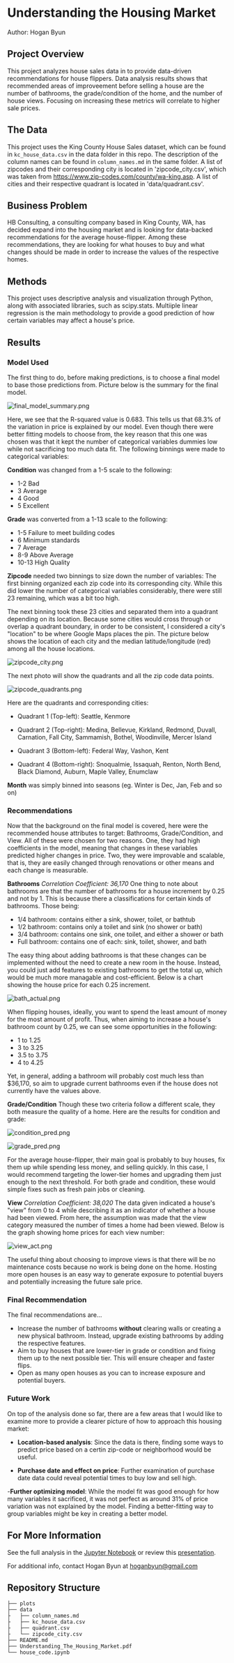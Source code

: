 # Understanding the Housing Market

Author: Hogan Byun

## Project Overview

This project analyzes house sales data in to provide data-driven recommendations for house flippers. Data analysis results shows that recommended areas of improveement before selling a house are the number of bathrooms, the grade/condition of the home, and the number of house views. Focusing on increasing these metrics will correlate to higher sale prices.

## The Data

This project uses the King County House Sales dataset, which can be found in  `kc_house_data.csv` in the data folder in this repo. The description of the column names can be found in `column_names.md` in the same folder. A list of zipcodes and their corresponding city is located in 'zipcode_city.csv', which was taken from https://www.zip-codes.com/county/wa-king.asp. A list of cities and their respective quadrant is located in 'data/quadrant.csv'.


## Business Problem

HB Consulting, a consulting company based in King County, WA, has decided expand into the housing market and is looking for data-backed recommendations for the average house-flipper. Among these recommendations, they are looking for what houses to buy and what changes should be made in order to increase the values of the respective homes.

## Methods

This project uses descriptive analysis and visualization through Python, along with associated libraries, such as scipy.stats. Multiiple linear regression is the main methodology to provide a good prediction of how certain variables may affect a house's price.

## Results

### Model Used
The first thing to do, before making predictions, is to choose a final model to base those predictions from. Picture below is the summary for the final model. 

![final_model_summary.png](./plots/final_model_summary.png)

Here, we see that the R-squared value is 0.683. This tells us that 68.3% of the variation in price is explained by our model. Even though there were better fitting models to choose from, the key reason that this one was chosen was that it kept the number of categorical variables dummies low while not sacrificing too much data fit. The following binnings were made to categorical variables:

**Condition** was changed from a 1-5 scale to the following:
- 1-2 Bad
- 3 Average
- 4 Good
- 5 Excellent

**Grade** was converted from a 1-13 scale to the following:
- 1-5 Failure to meet building codes
- 6 Minimum standards
- 7 Average
- 8-9 Above Average
- 10-13 High Quality

**Zipcode** needed two binnings to size down the number of variables:
The first binning organized each zip code into its corresponding city. While this did lower the number of categorical variables considerably, there were still 23 remaining, which was a bit too high. 

The next binning took these 23 cities and separated them into a quadrant depending on its location. Because some cities would cross through or overlap a quadrant boundary, in order to be consistent, I considered a city's "location" to be where Google Maps places the pin. The picture below shows the location of each city and the median latitude/longitude (red) among all the house locations.

![zipcode_city.png](./plots/zipcode_city.png)

The next photo will show the quadrants and all the zip code data points.

![zipcode_quadrants.png](./plots/zipcode_quadrants.png)

Here are the quadrants and corresponding cities:
- Quadrant 1 (Top-left): Seattle, Kenmore

- Quadrant 2 (Top-right): Medina, Bellevue, Kirkland, Redmond, Duvall, Carnation, Fall City, Sammamish, Bothel, Woodinville, Mercer Island

- Quadrant 3 (Bottom-left): Federal Way, Vashon, Kent

- Quadrant 4 (Bottom-right): Snoqualmie, Issaquah, Renton, North Bend, Black Diamond, Auburn, Maple Valley, Enumclaw

**Month** was simply binned into seasons (eg. Winter is Dec, Jan, Feb and so on)

### Recommendations
Now that the background on the final model is covered, here were the recommended house attributes to target: Bathrooms, Grade/Condition, and View. All of these were chosen for two reasons. One, they had high coefficients in the model, meaning that changes in these variables predicted higher changes in price. Two, they were improvable and scalable, that is, they are easily changed through renovations or other means and each change is measurable.  

**Bathrooms**
*Correlation Coefficient: 36,170*
One thing to note about bathrooms are that the number of bathrooms for a house increment by 0.25 and not by 1. This is because there a classifications for certain kinds of bathrooms. Those being:

- 1/4 bathroom: contains either a sink, shower, toilet, or bathtub
- 1/2 bathroom: contains only a toilet and sink (no shower or bath)
- 3/4 bathroom: contains one sink, one toilet, and either a shower or bath
- Full bathroom: contains one of each: sink, toilet, shower, and bath

The easy thing about adding bathrooms is that these changes can be implemented without the need to create a new room in the house. Instead, you could just add features to existing bathrooms to get the total up, which would be much more managable and cost-efficient. Below is a chart showing the house price for each 0.25 increment.

![bath_actual.png](./plots/bath_actual.png)

When flipping houses, ideally, you want to spend the least amount of money for the most amount of profit. Thus, when aiming to increase a house's bathroom count by 0.25, we can see some opportunities in the following:
- 1 to 1.25
- 3 to 3.25
- 3.5 to 3.75
- 4 to 4.25

Yet, in general, adding a bathroom will probably cost much less than $36,170, so aim to upgrade current bathrooms even if the house does not currently have the values above.

**Grade/Condition**
Though these two criteria follow a different scale, they both measure the quality of a home. Here are the results for condition and grade:

![condition_pred.png](./plots/condition_pred.png)

![grade_pred.png](./plots/grade_pred.png)

For the average house-flipper, their main goal is probably to buy houses, fix them up while spending less money, and selling quickly. In this case, I would recommend targeting the lower-tier homes and upgrading them just enough to the next threshold. For both grade and condition, these would simple fixes such as fresh pain jobs or cleaning. 

**View**
*Correlation Coefficient: 38,020*
The data given indicated a house's "view" from 0 to 4 while describing it as an indicator of whether a house had been viewed. From here, the assumption was made that the view category measured the number of times a home had been viewed. Below is the graph showing home prices for each view number:

![view_act.png](./plots/view_act.png)

The useful thing about choosing to improve views is that there will be no maintenance costs because no work is being done on the home. Hosting more open houses is an easy way to generate exposure to potential buyers and potentially increasing the future sale price.

### Final Recommendation

The final recommendations are... 
- Increase the number of bathrooms **without** clearing walls or creating a new physical bathroom. Instead, upgrade existing bathrooms by adding the respective features.
- Aim to buy houses that are lower-tier in grade or condition and fixing them up to the next possible tier. This will ensure cheaper and faster flips.
- Open as many open houses as you can to increase exposure and potential buyers. 

### Future Work

On top of the analysis done so far, there are a few areas that I would like to examine more to provide a clearer picture of how to approach this housing market:

- **Location-based analysis**: Since the data is there, finding some ways to predict price based on a certin zip-code or neighborhood would be useful.

- **Purchase date and effect on price**: Further examination of purchase date data could reveal potential times to buy low and sell high.

-**Further optimizing model**: While the model fit was good enough for how many variables it sacrificed, it was not perfect as around 31% of price variation was not explained by the model. Finding a better-fitting way to group variables might be key in creating a better model.

## For More Information

See the full analysis in the [Jupyter Notebook](./house_code.ipynb) or review this [presentation](./Understanding_The_Housing_Market.pdf).

For additional info, contact Hogan Byun at [hoganbyun@gmail.com](mailto:hoganbyun@gmail.com)

## Repository Structure

```
├── plots
├── data
├   ├── column_names.md
├   ├── kc_house_data.csv
├   ├── quadrant.csv
├   └── zipcode_city.csv
├── README.md
├── Understanding_The_Housing_Market.pdf
└── house_code.ipynb
```
